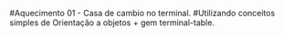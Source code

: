#Aquecimento 01 - Casa de cambio no terminal.
#Utilizando conceitos simples de Orientação a objetos + gem terminal-table.